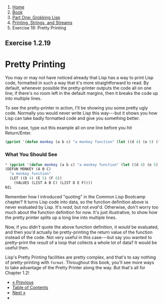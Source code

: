 <ol class="breadcrumb">
  <li><a href="/">Home</a></li>
  <li><a href="/book/">Book</a></li>
  <li><a href="/book/1-0-0-overview/">Part One: Grokking Lisp</a></li>
  <li><a href="/book/1-02-00-input-output/">Printing, Strings, and Streams</a></li>
  <li class="active">Exercise 19: Pretty Printing</li>
</ol>

## Exercise 1.2.19

# Pretty Printing

You may or may not have noticed already that Lisp has a way to print Lisp code, formatted in such a way that it's more straightforward to read.  By default, whenever possible the pretty-printer outputs the code all on one line; if there's no room left in the default margins, then it breaks the code up into multiple lines.

To see the pretty-printer in action, I'll be showing you some pretty ugly code.  Normally you would never write Lisp this way---but it shows you how Lisp can take badly formatted code and give you something better.

In this case, type out this example all on one line before you hit Return/Enter.

```lisp
(pprint '(defun monkey (a b c) "a monkey function" (let ((d 4) (e 5) (f 6)) (values (list a b c) (list d e f)))))
```

### What You Should See

```lisp
* (pprint '(defun monkey (a b c) "a monkey function" (let ((d 4) (e 5) (f 6)) (values (list a b c) (list d e f)))))
(DEFUN MONKEY (A B C)
  "a monkey function"
  (LET ((D 4) (E 5) (F 6))
    (VALUES (LIST A B C) (LIST D E F))))
NIL
```

Remember how I introduced "quoting" in the Common Lisp Bootcamp chapter? It turns Lisp code into data, so the function definition above is never evaluated by Lisp.  It's *read*, but not *eval*'d. Otherwise, don't worry too much about the function definition for now.  It's just illustrative, to show how the pretty printer splits up a long line into multiple lines.

Now, if you *didn't* quote the above function definition, it *would* be evaluated, and then you'd actually be pretty-printing the return value of the function instead of the code. Not very useful in this case---but say you wanted to pretty-print the *result* of a loop that collects a whole lot of data? It would be useful then.

Lisp's Pretty Printing facilities are pretty complex, and that's to say nothing of pretty-printing with `format`. Throughout this book, you'll see more ways to take advantage of the Pretty Printer along the way.  But that's all for Chapter 1.2!

<ul class="pager">
  <li class="previous"><a href="/book/1-02-18-prompting-users/">&laquo; Previous</a></li>
  <li><a href="/book/">Table of Contents</a></li>
  <li class="next"><a href="/book/1-03-0-getting-input-from-users/">Next &raquo;</a><li>
</ul>
